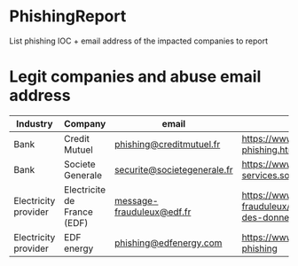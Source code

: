 # PhishingReport
List phishing IOC + email address of the impacted companies to report

# Legit companies and abuse email address
|Industry|Company|email|website|
|--|--|--|--|
|Bank|Credit Mutuel|phishing@creditmutuel.fr|https://www.creditmutuel.fr/fr/particuliers/comptes/reconnaitre-phishing.html|
|Bank|Societe Generale|securite@societegenerale.fr|https://www.securities-services.societegenerale.com/en/information-security/phishing/|
|Electricity provider|Electricite de France (EDF)|message-frauduleux@edf.fr|https://www.edf.fr/entreprises/alerte-e-mails-frauduleux/phishing-par-emails-frauduleux-pour-recuperer-des-donnees|
|Electricity provider|EDF energy|phishing@edfenergy.com|https://www.edfenergy.com/help-support/how-to-prevent-phishing|
